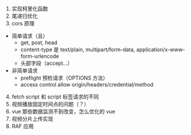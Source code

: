 1. 实现柯里化函数
2. 尾递归优化
3. cors 原理

- 简单请求（且）
  - get, post, head
  - content-type 是 text/plain, multipart/form-data, application/x-www-form-urlencode
  - 头部字段（accept...）
- 非简单请求
  - preflight 预检请求（OPTIONS 方法）
  - access control allow origin/headers/credential/method

4. fetch script 和 script 标签请求的不同
5. 视频播放固定时间点的问题（？）
6. vue 那些数据监测不到改变，怎么优化的 vue
7. 视频分片上传实现
8. RAF 应用
